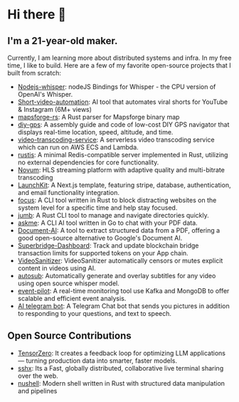 # Hi there 👋
## I'm a 21-year-old maker.
Currently, I am learning more about distributed systems and infra.
In my free time, I like to build. Here are a few of my favorite open-source projects that I built from scratch:
- [Nodejs-whisper](https://github.com/ChetanXpro/nodejs-whisper): nodeJS Bindings for Whisper - the CPU version of OpenAI's Whisper.
- [Short-video-automation](https://github.com/ChetanXpro/short-video-automation): AI tool that automates viral shorts for YouTube & Instagram (6M+ views)
- [mapsforge-rs](https://github.com/ChetanXpro/mapsforge-rs): A Rust parser for Mapsforge binary map 
- [diy-gps](https://github.com/ChetanXpro/diy-gps): A assembly guide and code of low-cost DIY GPS navigator that displays real-time location, speed, altitude, and time.
- [video-transcoding-service](https://github.com/ChetanXpro/video-transcoding-service): A serverless video transcoding service which can run on AWS ECS and Lambda.
- [rustis](https://github.com/ChetanXpro/rustis): A minimal Redis-compatible server implemented in Rust, utilizing no external dependencies for core functionality.
- [Novum](https://github.com/ChetanXpro/Novum): HLS streaming platform with adaptive quality and multi-bitrate transcoding
- [LaunchKit](https://github.com/ChetanXpro/LaunchKit): A Next.js template, featuring stripe, database, authentication, and email functionality integration.
- [focus](https://github.com/ChetanXpro/focus): A CLI tool written in Rust to block distracting websites on the system level for a specific time and help stay focused.
- [jumb](https://github.com/ChetanXpro/jumb): A Rust CLI tool to manage and navigate directories quickly.
- [askme](https://github.com/ChetanXpro/askme): A CLI AI tool written in Go to chat with your PDF data.
- [Document-AI](https://github.com/ChetanXpro/Document-AI): A tool to extract structured data from a PDF, offering a good open-source alternative to Google's Document AI.
- [Superbridge-Dashboard](https://github.com/ChetanXpro/superbridge-dashboard): Track and update blockchain bridge transaction limits for supported tokens on your App chain.
- [VideoSanitizer](https://github.com/ChetanXpro/VideoSanitizer): VideoSanitizer automatically censors or mutes explicit content in videos using AI.
- [autosub](https://github.com/ChetanXpro/autosub): Automatically generate and overlay subtitles for any video using open source whisper model.
- [event-pilot](https://github.com/ChetanXpro/event-pilot): A real-time monitoring tool use Kafka and MongoDB to offer scalable and efficient event analysis.
- [AI telegram bot](https://github.com/ChetanXpro/chatgpt-telegram-bot): A Telegram Chat bot that sends you pictures in addition to responding to your questions, and text to speech.


## Open Source Contributions
- [TensorZero](https://github.com/tensorzero/tensorzero/pulls?q=is%3Apr+is%3Aclosed+author%3AChetanXpro): It creates a feedback loop for optimizing LLM applications — turning production data into smarter, faster models.
- [sshx](https://github.com/ekzhang/sshx/pulls?q=is%3Apr+author%3AChetanXpro+is%3Aclosed): Its a Fast, globally distributed, collaborative live terminal sharing over the web.
- [nushell](https://github.com/nushell/nushell/pulls?q=is%3Apr+is%3Aclosed+author%3AChetanXpro): Modern shell written in Rust with structured data manipulation and pipelines
